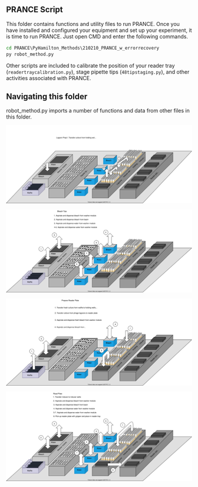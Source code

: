 ## PRANCE Script

This folder contains functions and utility files to run PRANCE. Once you have installed and configured your equipment and set up your experiment, it is time to run PRANCE. Just open CMD and enter the following commands.

```bat
cd PRANCE\PyHamilton_Methods\210210_PRANCE_w_errorrecovery
py robot_method.py
```

Other scripts are included to calibrate the position of your reader tray (`readertraycalibration.py`), stage pipette tips (`48tipstaging.py`), and other activities associated with PRANCE.

## Navigating this folder
robot_method.py imports a number of functions and data from other files in this folder.



![alt_text](https://github.com/Golaszewski/PRANCE/blob/main/Extras/lagoon_prep.svg)

![alt_text](https://github.com/Golaszewski/PRANCE/blob/main/Extras/bleach_tips.svg)

![alt_text](https://github.com/Golaszewski/PRANCE/blob/main/Extras/prep_reader_plate.svg)

![alt_text](https://github.com/Golaszewski/PRANCE/blob/main/Extras/read_plate.svg)

